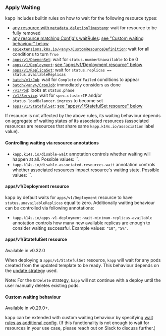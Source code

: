 ### Apply Waiting

kapp includes builtin rules on how to wait for the following resource types:

- [any resource with `metadata.deletionTimestamp`](../pkg/kapp/resourcesmisc/deleting.go): wait for resource to be fully removed
- [any resource matching Config's waitRules](../pkg/kapp/resourcesmisc/custom_waiting_resource.go): [see "Custom waiting behaviour" below](#custom-waiting-behaviour)
- [`apiextensions.k8s.io/<any>/CustomResourceDefinition`](../pkg/kapp/resourcesmisc/api_extensions_vx_crd.go): wait for all conditions to turn `True`
- [`apps/v1/DaemonSet`](../pkg/kapp/resourcesmisc/apps_v1_daemon_set.go): wait for `status.numberUnavailable` to be 0
- [`apps/v1/Deployment`](../pkg/kapp/resourcesmisc/apps_v1_deployment.go): [see "apps/v1/Deployment resource" below](#apps-v1-deployment-resource)
- [`apps/v1/ReplicaSet`](../pkg/kapp/resourcesmisc/apps_v1_replica_set.go): wait for `status.replicas == status.availableReplicas`
- [`batch/v1/Job`](../pkg/kapp/resourcesmisc/batch_v1_job.go): wait for `Complete` or `Failed` conditions to appear
- [`batch/<any>/CronJob`](../pkg/kapp/resourcesmisc/batch_vx_cron_job.go): immediately considers as done
- [`/v1/Pod`](../pkg/kapp/resourcesmisc/core_v1_pod.go): looks at `status.phase`
- [`/v1/Service`](../pkg/kapp/resourcesmisc/core_v1_service.go): wait for `spec.clusterIP` and/or `status.loadBalancer.ingress` to become set
- [`apps/v1/StatefulSet`](pkg/kapp/resourcesmisc/apps_v1_stateful_set.go): [see "apps/v1/StatefulSet resource" below](#apps-v1-StatefulSet-resource)

If resource is not affected by the above rules, its waiting behaviour depends on aggregate of waiting states of its associated resources (associated resources are resources that share same `kapp.k14s.io/association` label value).

#### Controlling waiting via resource annotations

- `kapp.k14s.io/disable-wait` annotation controls whether waiting will happen at all. Possible values: ``.
- `kapp.k14s.io/disable-associated-resources-wait` annotation controls whether associated resources impact resource's waiting state. Possible values: ``.

#### apps/v1/Deployment resource

kapp by default waits for `apps/v1/Deployment` resource to have `status.unavailableReplicas` equal to zero. Additionally waiting behaviour can be controlled via following annotations:

- `kapp.k14s.io/apps-v1-deployment-wait-minimum-replicas-available` annotation controls how many new available replicas are enough to consider waiting successful. Example values: `"10"`, `"5%"`.

#### apps/v1/StatefulSet resource

Available in v0.32.0

When deploying a `apps/v1/StatefulSet` resource, `kapp` will wait for any pods
created from the updated template to be ready. This behaviour depends on the [update strategy](https://kubernetes.io/docs/concepts/workloads/controllers/statefulset/#update-strategies)
used.

Note: For the `OnDelete` strategy, `kapp` will not continue with a
deploy until the user manually deletes existing pods.

#### Custom waiting behaviour

Available in v0.29.0+.

kapp can be extended with custom waiting behaviour by specifying [wait rules as additional config](config.md#wait-rules). (If this functionality is not enough to wait for resources in your use case, please reach out on Slack to discuss further.)
